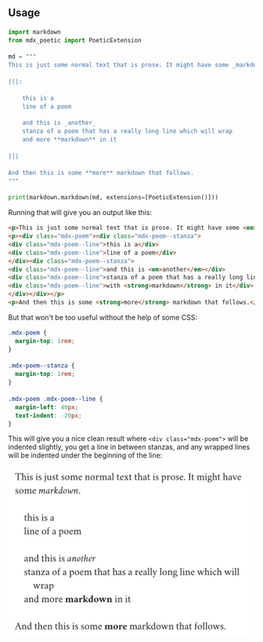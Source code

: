 ## Usage

```python
import markdown
from mdx_poetic import PoeticExtension

md = """
This is just some normal text that is prose. It might have some _markdown_.

|||:

    this is a
    line of a poem

    and this is _another_
    stanza of a poem that has a really long line which will wrap
    and more **markdown** in it

|||

And then this is some **more** markdown that follows.
"""

print(markdown.markdown(md, extensions=[PoeticExtension()]))
```

Running that will give you an output like this:

```html
<p>This is just some normal text that is prose. It might have some <em>markdown</em>.</p>
<p><div class="mdx-poem"><div class="mdx-peom--stanza">
<div class="mdx-poem--line">this is a</div>
<div class="mdx-poem--line">line of a poem</div>
</div><div class="mdx-poem--stanza">
<div class="mdx-poem--line">and this is <em>another</em></div>
<div class="mdx-poem--line">stanza of a poem that has a really long line which will wrap</div>
<div class="mdx-poem--line">with <strong>markdown</strong> in it</div>
</div></div></p>
<p>And then this is some <strong>more</strong> markdown that follows.</p>
```

But that won't be too useful without the help of some CSS:

```css
.mdx-poem {
  margin-top: 1rem;
}

.mdx-poem--stanza {
  margin-top: 1rem;
}

.mdx-poem .mdx-poem--line {
  margin-left: 40px;
  text-indent: -20px;
}
```

This will give you a nice clean result where `<div class="mdx-poem">` will be indented slightly, you get a line in between stanzas, and any wrapped lines will be indented under the beginning of the line:

![example](example.png)
